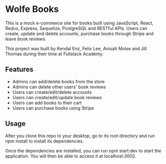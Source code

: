 # Wolfe Books

This is a mock e-commerce site for books built using JavaScript, React, Redux, Express, Sequelize, PostgreSQL and RESTful APIs. Users can create, update and delete accounts, purchase books through Stripe and leave book reviews. 

This project was built by Kendal Enz, Felix Lee, Anisah Moise and Jill Thomas during their time at Fullstack Academy. 

## Features

- Admins can add/delete books from the store
- Admins can delete other users' book reviews
- Users can create/edit/delete accounts
- Users can create/edit/update book reviews
- Users can add books to their cart
- Users can purchase books using Stripe

## Usage
After you clone this repo to your desktop, go to its root directory and run npm install to install its dependencies.

Once the dependencies are installed, you can run npm start:dev to start the application. You will then be able to access it at localhost:3002.
